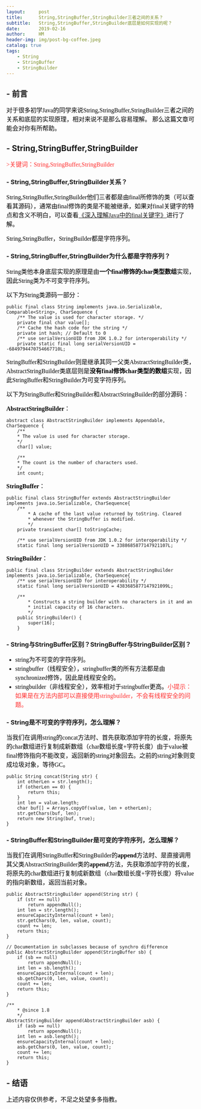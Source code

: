 ```yaml
---
layout:     post
title:      String,StringBuffer,StringBuilder三者之间的关系？
subtitle:   String,StringBuffer,StringBuilder底层是如何实现的呢？
date:       2019-02-16
author:     HM
header-img: img/post-bg-coffee.jpeg
catalog: true
tags:
    - String
    - StringBuffer
    - StringBuilder
---
```


## - 前言

<font color="#000000" size="3" face="宋体">对于很多初学Java的同学来说String,StringBuffer,StringBuilder三者之间的关系和底层的实现原理，相对来说不是那么容易理解。
那么这篇文章可能会对你有所帮助。</font>

## - String,StringBuffer,StringBuilder

<font color="#FF3030" size="3" face="宋体">>关键词：String,StringBuffer,StringBuilder</font>

### - String,StringBuffer,StringBuilder关系？ 

<font color="#000000" size="3" face="宋体">String,StringBuffer,StringBuilder他们三者都是由final所修饰的类（可以查看其源码），通常由final修饰的类是不能被继承，如果对final关键字的特点和含义不明白，可以查看<a href="https://tanghuimao.github.io/2019/02/18/%E6%B7%B1%E5%85%A5%E7%90%86%E8%A7%A3Java%E4%B8%AD%E7%9A%84final%E5%85%B3%E9%94%AE%E5%AD%97-WWDC-2020/">《深入理解Java中的final关键字》</a>进行了解。</font>

<font color="#000000" size="3" face="宋体">String,StringBuffer，StringBuilder都是字符序列。</font>

### - String,StringBuffer,StringBuilder为什么都是字符序列？ 
<font color="#000000" size="3" face="宋体">String类他本身底层实现的原理是由**一个final修饰的char类型数组**实现，因此String类为不可变字符序列。</font>

<font color="#000000" size="3" face="宋体">以下为String类源码一部分：</font>

    public final class String implements java.io.Serializable, Comparable<String>, CharSequence {
        /** The value is used for character storage. */
        private final char value[];
        /** Cache the hash code for the string */
        private int hash; // Default to 0
        /** use serialVersionUID from JDK 1.0.2 for interoperability */
        private static final long serialVersionUID = -6849794470754667710L;

<font color="#000000" size="3" face="宋体">StringBuffer和StringBuilder则是继承其同一父类AbstractStringBuilder类，AbstractStringBuilder类底层则是**没有final修饰char类型的数组**实现，因此StringBuffer和StringBuilder为可变字符序列。</font>

<font color="#000000" size="3" face="宋体">以下为StringBuffer和StringBuilder和AbstractStringBuilder的部分源码：</font>

<font color="#000000" size="3" face="宋体">**AbstractStringBuilder**：</font>

    abstract class AbstractStringBuilder implements Appendable, CharSequence {
        /**
        * The value is used for character storage.
        */
        char[] value;

        /**
        * The count is the number of characters used.
        */
        int count;

<font color="#000000" size="3" face="宋体">**StringBuffer**：</font>

    public final class StringBuffer extends AbstractStringBuilder implements java.io.Serializable, CharSequence{
        /**
            * A cache of the last value returned by toString. Cleared
            * whenever the StringBuffer is modified.
            */
        private transient char[] toStringCache;

        /** use serialVersionUID from JDK 1.0.2 for interoperability */
        static final long serialVersionUID = 3388685877147921107L;

<font color="#000000" size="3" face="宋体">**StringBuilder**：</font>

    public final class StringBuilder extends AbstractStringBuilder implements java.io.Serializable, CharSequence{
        /** use serialVersionUID for interoperability */
        static final long serialVersionUID = 4383685877147921099L;

        /**
            * Constructs a string builder with no characters in it and an
            * initial capacity of 16 characters.
            */
        public StringBuilder() {
            super(16);
        }

### - String与StringBuffer区别？StringBuffer与StringBuilder区别？

- <font color="#000000" size="3" face="宋体">string为不可变的字符序列。</font>
- <font color="#000000" size="3" face="宋体">stringbuffer（线程安全），stringbuffer类的所有方法都是由synchronized修饰，因此是线程安全的。</font>
- <font color="#000000" size="3" face="宋体">stringbuilder（非线程安全），效率相对于stringbuffer更高。<font color="#FF3030" size="3" face="宋体">小提示：如果是在方法内部可以直接使用stringbuilder，不会有线程安全的问题。</font>
</font>

### - String是不可变的字符序列，怎么理解？

<font color="#000000" size="3" face="宋体">当我们在调用string的concat方法时、首先获取添加字符的长度，将原先的char数组进行复制成新数组（char数组长度+字符长度）由于value被final修饰指向不能改变，返回新的string对象回去。之前的string对象则变成垃圾对象，等待GC。</font>

    public String concat(String str) {
        int otherLen = str.length();
        if (otherLen == 0) {
            return this;
        }
        int len = value.length;
        char buf[] = Arrays.copyOf(value, len + otherLen);
        str.getChars(buf, len);
        return new String(buf, true);
    }

### - StringBuffer和StringBuilder是可变的字符序列，怎么理解？

<font color="#000000" size="3" face="宋体">当我们在调用StringBuffer和StringBuilder的**append**方法时、是直接调用其父类AbstractStringBuilder类的**append**方法，先获取添加字符的长度，将原先的char数组进行复制成新数组（char数组长度+字符长度）将value的指向新数组，返回当前对象。</font>

    public AbstractStringBuilder append(String str) {
        if (str == null)
            return appendNull();
        int len = str.length();
        ensureCapacityInternal(count + len);
        str.getChars(0, len, value, count);
        count += len;
        return this;
    }

    // Documentation in subclasses because of synchro difference
    public AbstractStringBuilder append(StringBuffer sb) {
        if (sb == null)
            return appendNull();
        int len = sb.length();
        ensureCapacityInternal(count + len);
        sb.getChars(0, len, value, count);
        count += len;
        return this;
    }

    /**
        * @since 1.8
        */
    AbstractStringBuilder append(AbstractStringBuilder asb) {
        if (asb == null)
            return appendNull();
        int len = asb.length();
        ensureCapacityInternal(count + len);
        asb.getChars(0, len, value, count);
        count += len;
        return this;
    }


## - 结语

<font color="#000000" size="3" face="宋体">上述内容仅供参考，不足之处望多多指教。</font>


 

